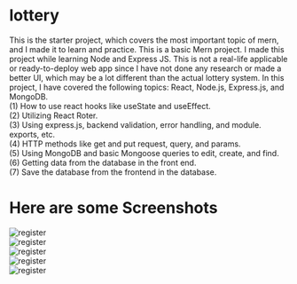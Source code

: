 # lottery
This is the starter project, which covers the most important topic of mern, and I made it to learn and practice.
This is a basic Mern project. I made this project while learning Node and Express JS. This is not a real-life applicable or ready-to-deploy web app since I have not done any research or made a better UI, which may be a lot different than the actual lottery system.
In this project, I have covered the following topics: React, Node.js, Express.js, and MongoDB.
 <br/>
 (1) How to use react hooks like useState and useEffect.  <br/>
 (2) Utilizing React Roter. <br/>
 (3) Using express.js, backend validation, error handling, and module. exports, etc. <br/>
 (4) HTTP methods like get and put request, query, and params. <br/>
 (5) Using MongoDB and basic Mongoose queries to edit, create, and find. <br/>
 (6) Getting data from the database in the front end. <br/>
 (7) Save the database from the frontend in the database.   <br/>
 
 <h1> Here are some Screenshots </h1>
 
  <img alt="register" src="https://user-images.githubusercontent.com/86339152/210210679-edc75921-49e0-41de-ba57-40e427e67d59.png"/> <br/>
   <img alt="register" src="https://user-images.githubusercontent.com/86339152/210210682-aad13297-d1ac-4504-9fe3-7cdc0f54f814.png"/> <br/>
    <img alt="register" src="https://user-images.githubusercontent.com/86339152/210210683-1abf2598-c1d5-4718-bf73-d7dc790e7caf.png"/> <br/>
    <img alt="register" src="https://user-images.githubusercontent.com/86339152/210210675-d7b77466-18a3-4964-bed1-f4ae6095e85d.png"/> <br/>
    <img alt="register" src="https://user-images.githubusercontent.com/86339152/210210672-eb03f999-4ac5-4498-9ff9-2003feb40624.png"/> <br/>
  

